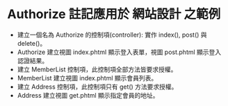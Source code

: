 Authorize 註記應用於 網站設計 之範例
=======================================

* 建立一個名為 Authorize 的控制項(controller): 實作 index(), post() 與 delete()。
* Authorize 建立視圖 index.phtml 顯示登入表單，視圖 post.phtml 顯示登入認證結果。
* 建立 MemberList 控制項，此控制項全部方法皆要求授權。
* MemberList 建立視圖 index.phtml 顯示會員列表。
* 建立 Address 控制項，此控制項只有 get() 方法要求授權。
* Address 建立視圖 get.phtml 顯示指定會員的地址。

